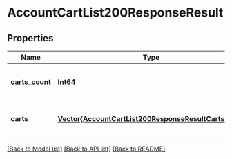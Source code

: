 # AccountCartList200ResponseResult


## Properties
Name | Type | Description | Notes
------------ | ------------- | ------------- | -------------
**carts_count** | **Int64** |  | [optional] [default to nothing]
**carts** | [**Vector{AccountCartList200ResponseResultCartsInner}**](AccountCartList200ResponseResultCartsInner.md) |  | [optional] [default to nothing]


[[Back to Model list]](../README.md#models) [[Back to API list]](../README.md#api-endpoints) [[Back to README]](../README.md)


